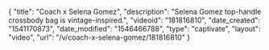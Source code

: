 {
    "title": "Coach x Selena Gomez",
    "description": "Selena Gomez top-handle crossbody bag is vintage-inspired.",
    "videoid": "181816810",
    "date_created": "1541170873",
    "date_modified": "1546466788",
    "type": "captivate",
    "layout": "video",
    "url": "\/v\/coach-x-selena-gomez\/181816810"
}